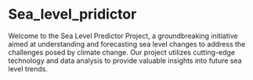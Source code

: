 # Sea_level_pridictor
Welcome to the Sea Level Predictor Project, a groundbreaking initiative aimed at understanding and forecasting sea level changes to address the challenges posed by climate change. Our project utilizes cutting-edge technology and data analysis to provide valuable insights into future sea level trends.

